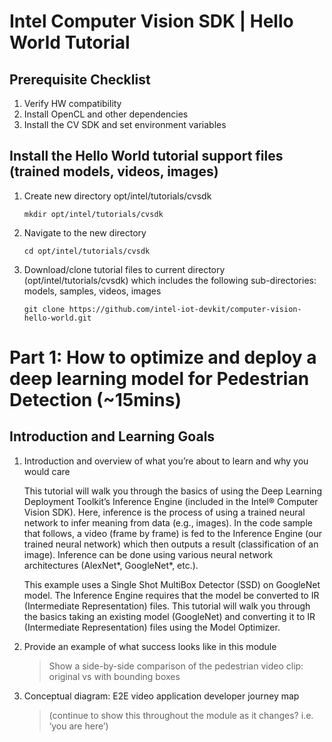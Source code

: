 # Intel Computer Vision SDK | Hello World Tutorial

## Prerequisite Checklist
1. Verify HW compatibility
2. Install OpenCL and other dependencies
3. Install the CV SDK and set environment variables

## Install the Hello World tutorial support files (trained models, videos, images)
1. Create new directory opt/intel/tutorials/cvsdk

	```mkdir opt/intel/tutorials/cvsdk```

2. Navigate to the new directory

	```cd opt/intel/tutorials/cvsdk```

3. Download/clone tutorial files to current directory (opt/intel/tutorials/cvsdk) which includes the
following sub-directories: models, samples, videos, images

	```git clone https://github.com/intel-iot-devkit/computer-vision-hello-world.git```

# Part 1: How to optimize and deploy a deep learning model for Pedestrian Detection (~15mins)

## Introduction and Learning Goals

1. Introduction and overview of what you’re about to learn and why you would care

	This tutorial will walk you through the basics of using the Deep Learning Deployment Toolkit’s Inference Engine (included in the Intel® Computer Vision SDK). Here, inference is the process of using a trained neural network to infer meaning from data (e.g., images). In the code sample that follows, a video (frame by frame) is fed to the Inference Engine (our trained neural network) which then outputs a result (classification of an image). Inference can be done using various neural network architectures (AlexNet*, GoogleNet*, etc.). 

	This example uses a Single Shot MultiBox Detector (SSD) on GoogleNet model. The Inference Engine requires that the model be converted to IR (Intermediate Representation) files. This tutorial will walk you through the basics taking an existing model (GoogleNet) and converting it to IR (Intermediate Representation) files using the Model Optimizer.
	
2. Provide an example of what success looks like in this module

	> Show a side-by-side comparison of the pedestrian video clip: original vs with bounding boxes
	
3. Conceptual diagram: E2E video application developer journey map

	> (continue to show this throughout the module as it changes? i.e. ‘you are here’)
